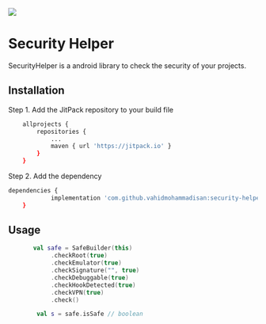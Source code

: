 
[![](https://jitpack.io/v/vahidmohammadisan/security-helper.svg)](https://jitpack.io/#vahidmohammadisan/security-helper)

# Security Helper

SecurityHelper is a android library to check the security of your projects.

## Installation

Step 1. Add the JitPack repository to your build file

```bash
	allprojects {
		repositories {
			...
			maven { url 'https://jitpack.io' }
		}
	}
```

Step 2. Add the dependency

```bash
dependencies {
	        implementation 'com.github.vahidmohammadisan:security-helper:Tag'
	}
```

## Usage

```kotlin
       val safe = SafeBuilder(this)
            .checkRoot(true)
            .checkEmulator(true)
            .checkSignature("", true)
            .checkDebuggable(true)
            .checkHookDetected(true)
            .checkVPN(true)
            .check()

        val s = safe.isSafe // boolean
```
